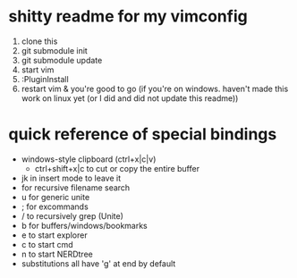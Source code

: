 shitty readme for my vimconfig
==============================

1. clone this
2. git submodule init
3. git submodule update
4. start vim
5. :PluginInstall
6. restart vim & you're good to go (if you're on windows. haven't made this work on linux yet (or I did and did not update this readme))

# quick reference of special bindings
* windows-style clipboard (ctrl+x|c|v)
    * ctrl+shift+x|c to cut or copy the entire buffer
* jk in insert mode to leave it
* <C-p> for recursive filename search
* <space>u for generic unite
* <space>; for excommands
* <space>/ to recursively grep (Unite)
* <space>b for buffers/windows/bookmarks
* <space>e to start explorer
* <space>c to start cmd
* <space>n to start NERDtree
* substitutions all have 'g' at end by default
